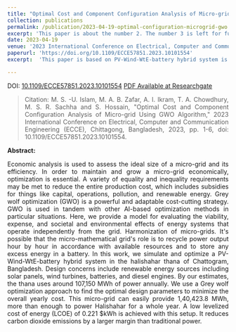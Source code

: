 ```yaml
---
title: "Optimal Cost and Component Configuration Analysis of Micro-grid Using GWO Algorithm"
collection: publications
permalink: /publication/2023-04-19-optimal-configuration-microgrid-gwo
excerpt: 'This paper is about the number 2. The number 3 is left for future work.'
date: 2023-04-19
venue: '2023 International Conference on Electrical, Computer and Communication Engineering (ECCE)'
paperurl: 'https://doi.org/10.1109/ECCE57851.2023.10101554'
excerpt:  'This paper is based on PV-Wind-WtE-battery hybrid system is proposed for the halishahar area of Chattogram, Bangladesh. Design considerations include solar panels, wind turbines, batteries, and diesel engine power. To determine the best parameters for the design in terms of total annual cost, particle swarm optimization algorithm is employed. This micro-grid has no trouble providing Halishahar with sufficient power for a whole year.'

---
```

DOI: [10.1109/ECCE57851.2023.10101554](https://doi.org/10.1109/ECCE57851.2023.10101554) 
[PDF Available at Researchgate](https://www.researchgate.net/publication/370132615_Optimal_Cost_and_Component_Configuration_Analysis_of_Micro-grid_Using_GWO_Algorithm?)

> <p style='text-align: justify;'> Citation: M. S. -U. Islam, M. A. B. Zafar, A. I. Ikram, T. A. Chowdhury, M. S. R. Sachha and S. Hossain, "Optimal Cost and Component Configuration Analysis of Micro-grid Using GWO Algorithm," 2023 International Conference on Electrical, Computer and Communication Engineering (ECCE), Chittagong, Bangladesh, 2023, pp. 1-6, doi: 10.1109/ECCE57851.2023.10101554.</p>

<B>Abstract:</B> 
<p style='text-align: justify;'>Economic analysis is used to assess the ideal size of a micro-grid and its efficiency. In order to maintain and grow a micro-grid economically, optimization is essential. A variety of equality and inequality requirements may be met to reduce the entire production cost, which includes subsidies for things like capital, operations, pollution, and renewable energy. Grey wolf optimization (GWO) is a powerful and adaptable cost-cutting strategy. GWO is used in tandem with other AI-based optimization methods in particular situations. Here, we provide a model for evaluating the viability, expense, and societal and environmental effects of energy systems that operate independently from the grid. Harmonization of micro-grids. It's possible that the micro-mathematical grid's role is to recycle power output hour by hour in accordance with available resources and to store any excess energy in a battery. In this work, we simulate and optimize a PV-Wind-WtE-battery hybrid system in the halishahar thana of Chattogram, Bangladesh. Design concerns include renewable energy sources including solar panels, wind turbines, batteries, and diesel engines. By our estimates, the thana uses around 107,150 MWh of power annually. We use a Grey wolf optimization approach to find the optimal design parameters to minimize the overall yearly cost. This micro-grid can easily provide 1,40,423.8 MWh, more than enough to power Halishahar for a whole year. A low levelized cost of energy (LCOE) of 0.221 $kWh is achieved with this setup. It reduces carbon dioxide emissions by a larger margin than traditional power. </p>


